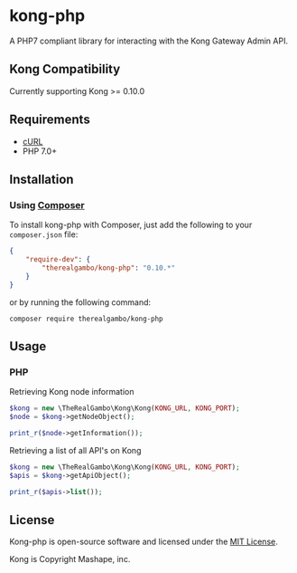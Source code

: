 # kong-php
A PHP7 compliant library for interacting with the Kong Gateway Admin API.

## Kong Compatibility
Currently supporting Kong >= 0.10.0

## Requirements

- [cURL](http://php.net/manual/en/book.curl.php)
- PHP 7.0+

## Installation

### Using [Composer](https://getcomposer.org)

To install kong-php with Composer, just add the following to your `composer.json` file:

```json
{
    "require-dev": {
        "therealgambo/kong-php": "0.10.*"
    }
}
```

or by running the following command:

```shell
composer require therealgambo/kong-php
```

## Usage

### PHP

Retrieving Kong node information
```php
$kong = new \TheRealGambo\Kong\Kong(KONG_URL, KONG_PORT);
$node = $kong->getNodeObject();

print_r($node->getInformation());
```

Retrieving a list of all API's on Kong
```php
$kong = new \TheRealGambo\Kong\Kong(KONG_URL, KONG_PORT);
$apis = $kong->getApiObject();

print_r($apis->list());
```

## License

Kong-php is open-source software and licensed under the [MIT License](http://opensource.org/licenses/MIT).

Kong is Copyright Mashape, inc.